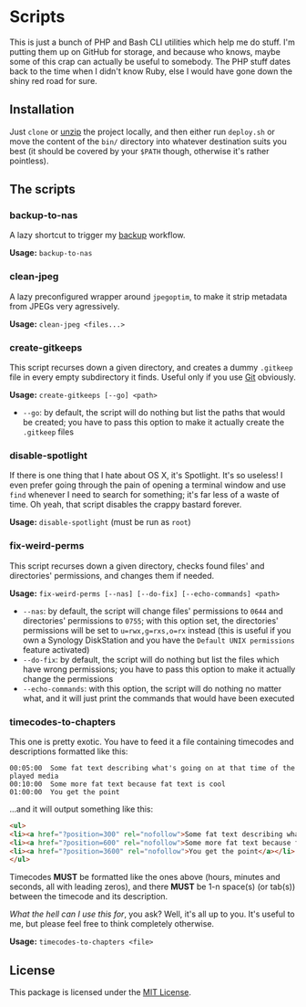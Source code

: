 # Scripts

This is just a bunch of PHP and Bash CLI utilities which help me do stuff. I'm
putting them up on GitHub for storage, and because who knows, maybe some of this
crap can actually be useful to somebody. The PHP stuff dates back to the time
when I didn't know Ruby, else I would have gone down the shiny red road for sure.

## Installation

Just `clone` or [unzip](https://github.com/fabschurt/scripts/archive/master.zip)
the project locally, and then either run `deploy.sh` or move the content of the
`bin/` directory into whatever destination suits you best (it should be covered
by your `$PATH` though, otherwise it's rather pointless).

## The scripts

### backup-to-nas

A lazy shortcut to trigger my [backup](http://meskyanichi.github.io/backup/v4/)
workflow.

**Usage:** `backup-to-nas`

### clean-jpeg

A lazy preconfigured wrapper around `jpegoptim`, to make it strip metadata from
JPEGs very agressively.

**Usage:** `clean-jpeg <files...>`

### create-gitkeeps

This script recurses down a given directory, and creates a dummy `.gitkeep` file
in every empty subdirectory it finds. Useful only if you use [Git](https://git-scm.com/)
obviously.

**Usage:** `create-gitkeeps [--go] <path>`

* `--go`: by default, the script will do nothing but list the paths that would be
created; you have to pass this option to make it actually create the `.gitkeep`
files

### disable-spotlight

If there is one thing that I hate about OS X, it's Spotlight. It's so useless! I
even prefer going through the pain of opening a terminal window and use `find`
whenever I need to search for something; it's far less of a waste of time. Oh
yeah, that script disables the crappy bastard forever.

**Usage:** `disable-spotlight` (must be run as `root`)

### fix-weird-perms

This script recurses down a given directory, checks found files' and directories'
permissions, and changes them if needed.

**Usage:** `fix-weird-perms [--nas] [--do-fix] [--echo-commands] <path>`

* `--nas`: by default, the script will change files' permissions to `0644` and
directories' permissions to `0755`; with this option set, the directories'
permissions will be set to `u=rwx,g=rxs,o=rx` instead (this is useful if you own
a Synology DiskStation and you have the `Default UNIX permissions` feature
activated)
* `--do-fix`: by default, the script will do nothing but list the files which
have wrong permissions; you have to pass this option to make it actually change
the permissions
* `--echo-commands`: with this option, the script will do nothing no matter what,
and it will just print the commands that would have been executed

### timecodes-to-chapters

This one is pretty exotic. You have to feed it a file containing timecodes and
descriptions formatted like this:

```
00:05:00  Some fat text describing what's going on at that time of the played media
00:10:00  Some more fat text because fat text is cool
01:00:00  You get the point
```

…and it will output something like this:

```html
<ul>
<li><a href="?position=300" rel="nofollow">Some fat text describing what's going on at that time of the played media</a></li>
<li><a href="?position=600" rel="nofollow">Some more fat text because fat text is cool</a></li>
<li><a href="?position=3600" rel="nofollow">You get the point</a></li>
</ul>
```

Timecodes **MUST** be formatted like the ones above (hours, minutes and seconds,
all with leading zeros), and there **MUST** be 1-n space(s) (or tab(s)) between
the timecode and its description.

_What the hell can I use this for_, you ask? Well, it's all up to you. It's
useful to me, but please feel free to think completely otherwise.

**Usage:** `timecodes-to-chapters <file>`

## License

This package is licensed under the [MIT License](http://opensource.org/licenses/MIT).
